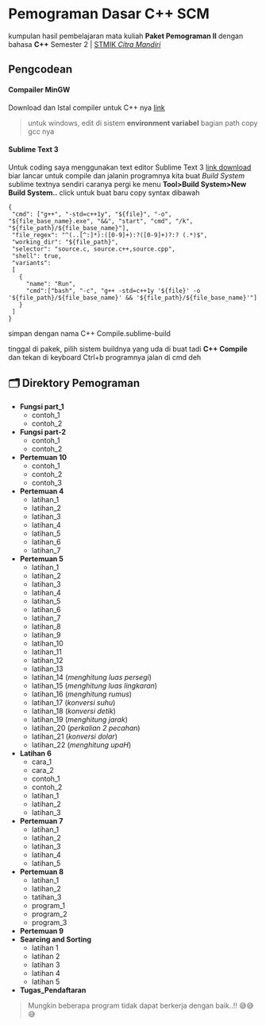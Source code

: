 # Pemograman Dasar C++ SCM

kumpulan hasil pembelajaran mata kuliah **Paket Pemograman II** dengan bahasa **C++**
Semester 2 | [STMIK *Citra Mandiri*](https://home.stmik-citra-mandiri.ac.id/)

## Pengcodean

#### Compailer MinGW

Download dan Istal compiler untuk C++ nya [link](https://sourceforge.net/projects/mingw/)
> untuk windows, edit di sistem **environment variabel** bagian path copy gcc nya

#### Sublime Text 3

Untuk coding saya menggunakan text editor Sublime Text 3 [link download](https://www.sublimetext.com/)
biar lancar untuk compile dan jalanin programnya kita buat *Build System* sublime textnya sendiri caranya
pergi ke menu **Tool>Build System>New Build System..** click untuk buat baru
copy syntax dibawah
```shell
{
 "cmd": ["g++", "-std=c++1y", "${file}", "-o", "${file_base_name}.exe", "&&", "start", "cmd", "/k", "${file_path}/${file_base_name}"],
 "file_regex": "^(..[^:]*):([0-9]+):?([0-9]+)?:? (.*)$",
 "working_dir": "${file_path}",
 "selector": "source.c, source.c++,source.cpp",
 "shell": true,
 "variants":
 [
   {
     "name": "Run",
     "cmd":["bash", "-c", "g++ -std=c++1y '${file}' -o '${file_path}/${file_base_name}' && '${file_path}/${file_base_name}'"]
   }
 ]
}
```
simpan dengan nama C++ Compile.sublime-build

tinggal di pakek, pilih sistem buildnya yang uda di buat tadi **C++ Compile** dan tekan di keyboard Ctrl+b programnya jalan di cmd deh
## 🗂 Direktory Pemograman
* **Fungsi part_1**
	- contoh_1
	- contoh_2
* **Fungsi part-2**
	- contoh_1
	- contoh_2
* **Pertemuan 10**
	- contoh_1
	- contoh_2
	- contoh_3
* **Pertemuan 4**
	- latihan_1
	- latihan_2
	- latihan_3
	- latihan_4
	- latihan_5
	- latihan_6
	- latihan_7
* **Pertemuan 5**
	- latihan_1
	- latihan_2
	- latihan_3
	- latihan_4
	- latihan_5
	- latihan_6
	- latihan_7
	- latihan_8
	- latihan_9
	- latihan_10
	- latihan_11
	- latihan_12
	- latihan_13
	- latihan_14 (*menghitung luas persegi*)
	- latihan_15 (*menghitung luas lingkaran*)
	- latihan_16 (*menghitung rumus*)
	- latihan_17 (*konversi suhu*)
	- latihan_18 (*konversi detik*)
	- latihan_19 (*menghitung jarak*)
	- latihan_20 (*perkalian 2 pecahan*)
	- latihan_21 (*konversi dolar*)
	- latihan_22 (*menghitung upaH*)
* **Latihan 6**
	- cara_1
	- cara_2
	- contoh_1
	- contoh_2
	- latihan_1
	- latihan_2
	- latihan_3
* **Pertemuan 7**
	- latihan_1
	- latihan_2
	- latihan_3
	- latihan_4
	- latihan_5
* **Pertemuan 8**
	- latihan_1
	- latihan_2
	- tatihan_3
	- program_1
	- program_2
	- program_3
* **Pertemuan 9**
* **Searcing and Sorting**
	- latihan 1
	- latihan 2
	- latihan 3
	- latihan 4
	- latihan 5
* **Tugas_Pendaftaran**

> Mungkin beberapa program tidak dapat berkerja dengan baik..!! 😅😅😅
